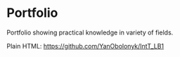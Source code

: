 # Portfolio
Portfolio showing practical knowledge in variety of fields.

Plain HTML:
https://github.com/YanObolonyk/IntT_LB1
